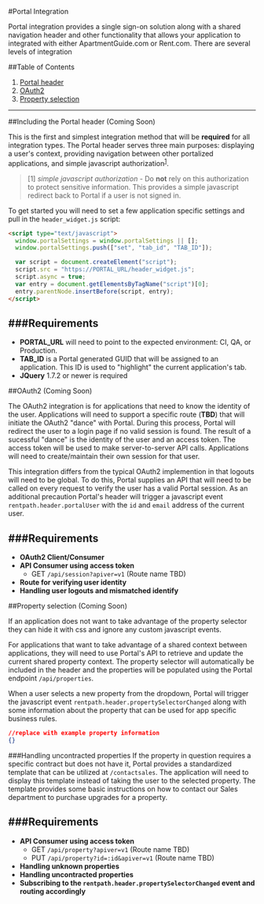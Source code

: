 #Portal Integration

Portal integration provides a single sign-on solution along with a shared navigation header and other functionality that allows your application to integrated with either ApartmentGuide.com or Rent.com. There are several levels of integration 

##Table of Contents
1. [Portal header](#portal-header)
2. [OAuth2](#oauth2)
3. [Property selection](#property-selection)

---

<a name="portal-header"></a>
##Including the Portal header (Coming Soon)


This is the first and simplest integration method that will be **required** for all integration types. The Portal header serves three main purposes: displaying a user's context, providing navigation between other portalized applications, and simple javascript authorization<sup>[1](#1)</sup>. 
 
> [1] <a name="1"></a>*simple javascript authorization* - Do **not** rely on this authorization to protect sensitive information. This provides a simple javascript redirect back to Portal if a user is not signed in.


To get started you will need to set a few application specific settings and pull in the `header_widget.js` script:


````html
<script type="text/javascript">
  window.portalSettings = window.portalSettings || [];
  window.portalSettings.push(["set", "tab_id", "TAB_ID"]);

  var script = document.createElement("script");
  script.src = "https://PORTAL_URL/header_widget.js";
  script.async = true;
  var entry = document.getElementsByTagName("script")[0];
  entry.parentNode.insertBefore(script, entry);
</script>
````

###Requirements  
---
- **PORTAL_URL** will need to point to the expected environment: CI, QA, or Production.  
- **TAB_ID** is a Portal generated GUID that will be assigned to an application. This ID is used to "highlight" the current application's tab.  
- **JQuery** 1.7.2 or newer is required



<a name="oauth2"></a>
##OAuth2 (Coming Soon)

The OAuth2 integration is for applications that need to know the identity of the user. Applications will need to support a specific route (**TBD**) that will initiate the OAuth2 "dance" with Portal. During this process, Portal will redirect the user to a login page if no valid session is found. The result of a sucessful "dance" is the identity of the user and an access token. The access token will be used to make server-to-server API calls. Applications will need to create/maintain their own session for that user.

This integration differs from the typical OAuth2 implemention in that logouts will need to be global. To do this, Portal supplies an API that will need to be called on every request to verify the user has a valid Portal session. As an additional precaution Portal's header will trigger a javascript event `rentpath.header.portalUser` with the `id` and `email` address of the current user.


###Requirements  
---
- **OAuth2 Client/Consumer** 
- **API Consumer using access token**
  - GET `/api/session?apiver=v1` (Route name TBD)
- **Route for verifying user identity** 
- **Handling user logouts and mismatched identify**

<a name="property-selection"></a>
##Property selection (Coming Soon)

If an application does not want to take advantage of the property selector they can hide it with css and ignore any custom javascript events.

For applications that want to take advantage of a shared context between applications, they will need to use Portal's API to retrieve and update the current shared property context. The property selector will automatically be included in the header and the properties will be populated using the Portal endpoint `/api/properties`. 

When a user selects a new property from the dropdown, Portal will trigger the javascript event `rentpath.header.propertySelectorChanged` along with some information about the property that can be used for app specific business rules.

```json
//replace with example property information
{}
```

###Handling uncontracted properties
If the property in question requires a specific contract but does not have it, Portal provides a standardized template that can be utilized at `/contactsales`. The application will need to display this template instead of taking the user to the selected property. The template provides some basic instructions on how to contact our Sales department to purchase upgrades for a property.


###Requirements  
---
- **API Consumer using access token**
  - GET `/api/property?apiver=v1` (Route name TBD)
  - PUT `/api/property?id=:id&apiver=v1` (Route name TBD)
- **Handling unknown properties**
- **Handling uncontracted properties**
- **Subscribing to the `rentpath.header.propertySelectorChanged` event and routing accordingly**
